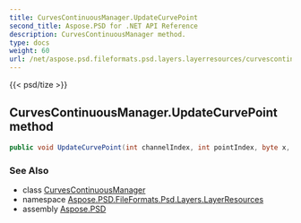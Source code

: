 ```yaml
---
title: CurvesContinuousManager.UpdateCurvePoint
second_title: Aspose.PSD for .NET API Reference
description: CurvesContinuousManager method. 
type: docs
weight: 60
url: /net/aspose.psd.fileformats.psd.layers.layerresources/curvescontinuousmanager/updatecurvepoint/
---
```

{{< psd/tize >}}
## CurvesContinuousManager.UpdateCurvePoint method

```csharp
public void UpdateCurvePoint(int channelIndex, int pointIndex, byte x, byte y)
```

### See Also

* class [CurvesContinuousManager](../)
* namespace [Aspose.PSD.FileFormats.Psd.Layers.LayerResources](../../curvescontinuousmanager/)
* assembly [Aspose.PSD](../../../)


